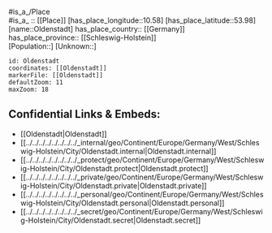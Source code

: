 ﻿---
location: [53.98,10.58] 
mapzoom: [7,12] 
mapmarker: city 
type: City
tags:
- geo/City


SpocWebEntityId: 33091
isDeleted: false
confidential: public

---
#is_a_/Place  
#is_a_ :: [[Place]] 
[has_place_longitude::10.58] 
[has_place_latitude::53.98] 
[name::Oldenstadt] 
has_place_country:: [[Germany]]  
has_place_province:: [[Schleswig-Holstein]]  
[Population::] 
[Unknown::] 


```leaflet
id: Oldenstadt
coordinates: [[Oldenstadt]] 
markerFile: [[Oldenstadt]] 
defaultZoom: 11 
maxZoom: 18
```


## Confidential Links & Embeds: 
- [[Oldenstadt|Oldenstadt]]  
- [[../../../../../../../../_internal/geo/Continent/Europe/Germany/West/Schleswig-Holstein/City/Oldenstadt.internal|Oldenstadt.internal]] 
- [[../../../../../../../../_protect/geo/Continent/Europe/Germany/West/Schleswig-Holstein/City/Oldenstadt.protect|Oldenstadt.protect]] 
- [[../../../../../../../../_private/geo/Continent/Europe/Germany/West/Schleswig-Holstein/City/Oldenstadt.private|Oldenstadt.private]] 
- [[../../../../../../../../_personal/geo/Continent/Europe/Germany/West/Schleswig-Holstein/City/Oldenstadt.personal|Oldenstadt.personal]] 
- [[../../../../../../../../_secret/geo/Continent/Europe/Germany/West/Schleswig-Holstein/City/Oldenstadt.secret|Oldenstadt.secret]] 
